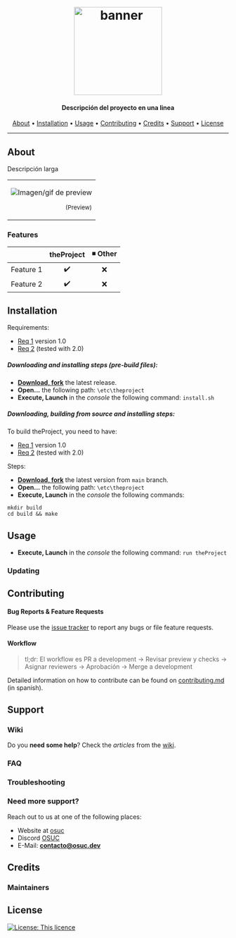 <h1 align="center">
  <br>
  <a href=#><img src="https://github.githubassets.com/images/modules/logos_page/GitHub-Logo.png" width="200px" alt="banner"></a>
</h1>

<h4 align="center"> Descripción del proyecto en una linea </h4>

<p align="center">
     <!-- Badges Here -->
</p>
      
<p align="center">
  <a href="#about">About</a> •
  <a href="#installation">Installation</a> •  
  <a href="#usage">Usage</a> •
  <a href="#contributing">Contributing</a> •
  <a href="#credits">Credits</a> •
  <a href="#support">Support</a> •
  <a href="#license">License</a>
</p>

---

## About

Descripción larga

<table>
<tr>
<td>

![Imagen/gif de preview](#)
<p align="right">
<sub>(Preview)</sub>
</p>

</td>
</tr>
</table>

### Features

|                            |  theProject        | ◾ Other           |
| -------------------------- | :----------------: | :---------------: |
| Feature 1                  |         ✔️         |        ❌        |
| Feature 2                  |         ✔️         |        ❌        |


## Installation
Requirements:
- [Req 1](#) version 1.0
- [Req 2](#) (tested with 2.0)

##### Downloading and installing steps (pre-build files):
* **[Download, fork](#)** the latest release.
* **Open...** the following path: `\etc\theproject`
* **Execute, Launch** in the _console_ the following command: `install.sh`

##### Downloading, building from source and installing steps:
To build theProject, you need to have:
- [Req 1](#) version 1.0
- [Req 2](#) (tested with 2.0)

Steps: 
* **[Download, fork](#)** the latest version from `main` branch.
* **Open...** the following path: `\etc\theproject`
* **Execute, Launch** in the _console_ the following commands:
```
mkdir build
cd build && make
```

## Usage

* **Execute, Launch** in the _console_ the following command: `run theProject`


### Updating


## Contributing


#### Bug Reports & Feature Requests

Please use the [issue tracker](#) to report any bugs or file feature requests.

#### Workflow

> tl;dr:
> El workflow es PR a development -> Revisar preview y checks -> Asignar reviewers -> Aprobación -> Merge a development

Detailed information on how to contribute can be found on [contributing.md](contributing.md) (in spanish).





## Support

### Wiki

Do you **need some help**? Check the _articles_ from the [wiki](#).

### FAQ

### Troubleshooting

### Need more support?
Reach out to us at one of the following places:

- Website at [osuc](https://osuc.dev)
- Discord [OSUC](#)
- E-Mail: **contacto@osuc.dev**

## Credits

### Maintainers


## License

[![License: This licence](#)](#)
